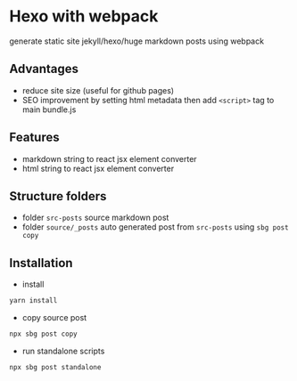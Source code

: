 # Hexo with webpack
generate static site jekyll/hexo/huge markdown posts using webpack

## Advantages
- reduce site size (useful for github pages)
- SEO improvement by setting html metadata then add `<script>` tag to main bundle.js

## Features
- markdown string to react jsx element converter
- html string to react jsx element converter

## Structure folders

- folder `src-posts` source markdown post
- folder `source/_posts` auto generated post from `src-posts` using `sbg post copy`

## Installation

- install

```bash
yarn install
```

- copy source post

```bash
npx sbg post copy
```

- run standalone scripts

```bash
npx sbg post standalone
```